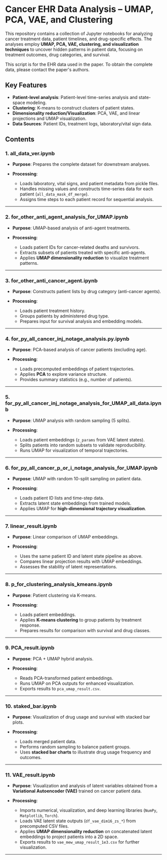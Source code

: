 # Cancer EHR Data Analysis – UMAP, PCA, VAE, and Clustering

This repository contains a collection of Jupyter notebooks for analyzing cancer treatment data, patient timelines, and drug-specific effects.
The analyses employ **UMAP, PCA, VAE, clustering, and visualization techniques** to uncover hidden patterns in patient data, focusing on treatment outcomes, drug categories, and survival.

This script is for the EHR data used in the paper. To obtain the complete data, please contact the paper's authors.

## Key Features

* **Patient-level analysis**: Patient-level time-series analysis and state-space modeling.
* **Clustering**: K-means to construct clusters of patient states.
* **Dimensionality reduction/Visualization**: PCA, VAE, and linear projections and UMAP visualization.
* **Data Sources**: Patient IDs, treatment logs, laboratory/vital sign data.


## Contents

### 1. **all\_data\_ver.ipynb**

* **Purpose**: Prepares the complete dataset for downstream analyses.
* **Processing**:

  * Loads laboratory, vital signs, and patient metadata from pickle files.
  * Handles missing values and constructs time-series data for each patient (`all_data_mask_df_merge`).
  * Assigns time steps to each patient record for sequential analysis.

---

### 2. **for\_other\_anti\_agent\_analysis\_for\_UMAP.ipynb**

* **Purpose**: UMAP-based analysis of anti-agent treatments.
* **Processing**:

  * Loads patient IDs for cancer-related deaths and survivors.
  * Extracts subsets of patients treated with specific anti-agents.
  * Applies **UMAP dimensionality reduction** to visualize treatment patterns.

---

### 3. **for\_other\_anti\_cancer\_agent.ipynb**

* **Purpose**: Constructs patient lists by drug category (anti-cancer agents).
* **Processing**:

  * Loads patient treatment history.
  * Groups patients by administered drug type.
  * Prepares input for survival analysis and embedding models.

---

### 4. **for\_py\_all\_cancer\_inj\_notage\_analysis.py.ipynb**

* **Purpose**: PCA-based analysis of cancer patients (excluding age).
* **Processing**:

  * Loads precomputed embeddings of patient trajectories.
  * Applies **PCA** to explore variance structure.
  * Provides summary statistics (e.g., number of patients).

---

### 5. **for\_py\_all\_cancer\_inj\_notage\_analysis\_for\_UMAP\_all\_data.ipynb**

* **Purpose**: UMAP analysis with random sampling (5 splits).
* **Processing**:

  * Loads patient embeddings (`z_params` from VAE latent states).
  * Splits patients into random subsets to validate reproducibility.
  * Runs UMAP for visualization of temporal trajectories.

---

### 6. **for\_py\_all\_cancer\_p\_or\_i\_notage\_analysis\_for\_UMAP.ipynb**

* **Purpose**: UMAP with random 10-split sampling on patient data.
* **Processing**:

  * Loads patient ID lists and time-step data.
  * Extracts latent state embeddings from trained models.
  * Applies UMAP for **high-dimensional trajectory visualization**.

---

### 7. **linear\_result.ipynb**

* **Purpose**: Linear comparison of UMAP embeddings.
* **Processing**:

  * Uses the same patient ID and latent state pipeline as above.
  * Compares linear projection results with UMAP embeddings.
  * Assesses the stability of latent representations.

---

### 8. **p\_for\_clustering\_analysis\_kmeans.ipynb**

* **Purpose**: Patient clustering via K-means.
* **Processing**:

  * Loads patient embeddings.
  * Applies **K-means clustering** to group patients by treatment response.
  * Prepares results for comparison with survival and drug classes.

---

### 9. **PCA\_result.ipynb**

* **Purpose**: PCA + UMAP hybrid analysis.
* **Processing**:

  * Reads PCA-transformed patient embeddings.
  * Runs UMAP on PCA outputs for enhanced visualization.
  * Exports results to `pca_umap_result.csv`.

---

### 10. **staked\_bar.ipynb**

* **Purpose**: Visualization of drug usage and survival with stacked bar plots.
* **Processing**:

  * Loads merged patient data.
  * Performs random sampling to balance patient groups.
  * Uses **stacked bar charts** to illustrate drug usage frequency and outcomes.

---

### 11. **VAE\_result.ipynb**

* **Purpose**: Visualization and analysis of latent variables obtained from a **Variational Autoencoder (VAE)** trained on cancer patient data.
* **Processing**:

  * Imports numerical, visualization, and deep learning libraries (`NumPy`, `Matplotlib`, `Torch`).
  * Loads VAE latent state outputs (`df_vae_dim16_zs_*`) from precomputed CSV files.
  * Applies **UMAP dimensionality reduction** on concatenated latent embeddings to project patients into a 2D space.
  * Exports results to `vae_mew_umap_result_1e3.csv` for further visualization.

---


